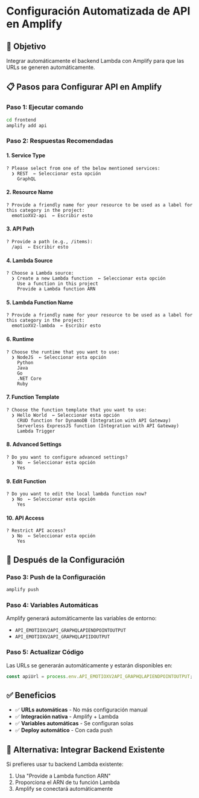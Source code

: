 # Configuración Automatizada de API en Amplify

## 🎯 Objetivo
Integrar automáticamente el backend Lambda con Amplify para que las URLs se generen automáticamente.

## 📋 Pasos para Configurar API en Amplify

### Paso 1: Ejecutar comando
```bash
cd frontend
amplify add api
```

### Paso 2: Respuestas Recomendadas

#### 1. **Service Type**
```
? Please select from one of the below mentioned services:
  ❯ REST  ← Seleccionar esta opción
    GraphQL
```

#### 2. **Resource Name**
```
? Provide a friendly name for your resource to be used as a label for this category in the project:
  emotioXV2-api  ← Escribir esto
```

#### 3. **API Path**
```
? Provide a path (e.g., /items):
  /api  ← Escribir esto
```

#### 4. **Lambda Source**
```
? Choose a Lambda source:
  ❯ Create a new Lambda function  ← Seleccionar esta opción
    Use a function in this project
    Provide a Lambda function ARN
```

#### 5. **Lambda Function Name**
```
? Provide a friendly name for your resource to be used as a label for this category in the project:
  emotioXV2-lambda  ← Escribir esto
```

#### 6. **Runtime**
```
? Choose the runtime that you want to use:
  ❯ NodeJS  ← Seleccionar esta opción
    Python
    Java
    Go
    .NET Core
    Ruby
```

#### 7. **Function Template**
```
? Choose the function template that you want to use:
  ❯ Hello World  ← Seleccionar esta opción
    CRUD function for DynamoDB (Integration with API Gateway)
    Serverless ExpressJS function (Integration with API Gateway)
    Lambda Trigger
```

#### 8. **Advanced Settings**
```
? Do you want to configure advanced settings?
  ❯ No  ← Seleccionar esta opción
    Yes
```

#### 9. **Edit Function**
```
? Do you want to edit the local lambda function now?
  ❯ No  ← Seleccionar esta opción
    Yes
```

#### 10. **API Access**
```
? Restrict API access?
  ❯ No  ← Seleccionar esta opción
    Yes
```

## 🚀 Después de la Configuración

### Paso 3: Push de la Configuración
```bash
amplify push
```

### Paso 4: Variables Automáticas
Amplify generará automáticamente las variables de entorno:
- `API_EMOTIOXV2API_GRAPHQLAPIENDPOINTOUTPUT`
- `API_EMOTIOXV2API_GRAPHQLAPIIDOUTPUT`

### Paso 5: Actualizar Código
Las URLs se generarán automáticamente y estarán disponibles en:
```javascript
const apiUrl = process.env.API_EMOTIOXV2API_GRAPHQLAPIENDPOINTOUTPUT;
```

## ✅ Beneficios
- ✅ **URLs automáticas** - No más configuración manual
- ✅ **Integración nativa** - Amplify + Lambda
- ✅ **Variables automáticas** - Se configuran solas
- ✅ **Deploy automático** - Con cada push

## 🔄 Alternativa: Integrar Backend Existente
Si prefieres usar tu backend Lambda existente:
1. Usa "Provide a Lambda function ARN"
2. Proporciona el ARN de tu función Lambda
3. Amplify se conectará automáticamente
